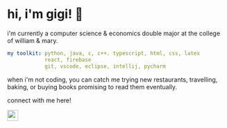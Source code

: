 # hi, i'm gigi! 👋

i'm currently a computer science & economics double major at the college of william & mary.

```yaml
my toolkit: python, java, c, c++. typescript, html, css, latex
            react, firebase
            git, vscode, eclipse, intellij, pycharm
```

when i'm not coding, you can catch me trying new restaurants, travelling, baking, or buying books promising to read them eventually.

connect with me here!
<p><a href="https://www.linkedin.com/in/kuffa/"><img src="https://img.shields.io/badge/linkedin-%230077B5.svg?&style=for-the-badge&logo=linkedin&logoColor=white" height=25></a></p>
